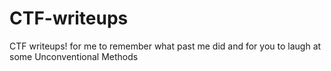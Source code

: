 # CTF-writeups
CTF writeups! for me to remember what past me did and for you to laugh at some Unconventional Methods
